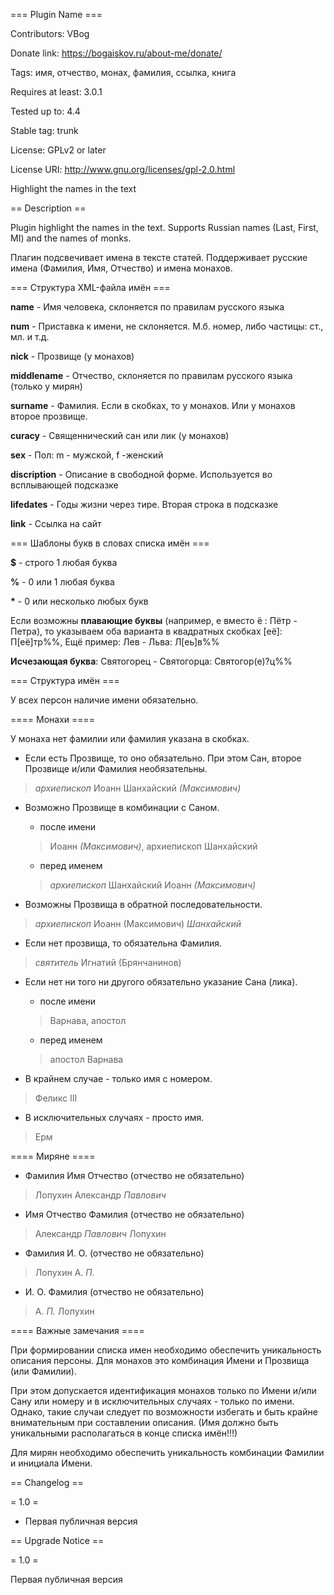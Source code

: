 === Plugin Name ===

Contributors: VBog

Donate link: https://bogaiskov.ru/about-me/donate/

Tags: имя, отчество, монах, фамилия, ссылка, книга

Requires at least: 3.0.1

Tested up to: 4.4

Stable tag: trunk

License: GPLv2 or later

License URI: http://www.gnu.org/licenses/gpl-2.0.html


Highlight the names in the text

== Description ==

Plugin highlight the names in the text. Supports Russian names (Last, First, MI) and the names of monks.

Плагин подсвечивает имена в тексте статей. Поддерживает русские имена (Фамилия, Имя, Отчество) и имена монахов.

=== Структура XML-файла имён ===

**name** - Имя человека, склоняется по правилам русского языка

**num** - Приставка к имени, не склоняется. М.б. номер, либо частицы: ст., мл. и т.д.

**nick** - Прозвище (у монахов)

**middlename** - Отчество, склоняется по правилам русского языка (только у мирян)

**surname** - Фамилия. Если в скобках, то у монахов. Или у монахов второе прозвище.

**curacy** - Священнический сан или лик (у монахов) 
	
**sex** - Пол: m - мужской, f -женский
	
**discription** - Описание в свободной форме. Используется во всплывающей подсказке

**lifedates** - Годы жизни через тире. Вторая строка в подсказке

**link** - Ссылка на сайт

=== Шаблоны букв в словах списка имён ===

**$** - строго 1 любая буква

**%** - 0 или 1 любая буква

**\*** - 0 или несколько любых букв

Если возможны **плавающие буквы** (например, е вместо ё : Пётр - Петра), то указываем оба варианта в квадратных скобках [её]: П[её]тр%%, Ещё пример: Лев - Льва: Л[еь]в%%

**Исчезающая буква**: Святогорец - Святогорца: Святогор(е)?ц%%


=== Структура имён ===

У всех персон наличие имени обязательно.

==== Монахи ====

У монаха нет фамилии или фамилия указана в скобках. 

* Если есть Прозвище, то оно обязательно. При этом Сан, второе Прозвище и/или Фамилия необязательны. 
> *архиепископ* Иоанн Шанхайский *(Максимович)*

* Возможно Прозвище в комбинации с Саном. 
	- после имени  
	> Иоанн *(Максимович)*, архиепископ Шанхайский  
	- перед именем  
	> *архиепископ* Шанхайский Иоанн *(Максимович)*  
 
* Возможны Прозвища в обратной последовательности. 
> *архиепископ* Иоанн (Максимович) *Шанхайский* 

* Если нет прозвища, то обязательна Фамилия. 
> *святитель* Игнатий (Брянчанинов)

* Если нет ни того ни другого обязательно указание Сана (лика).
	- после имени  
	> Варнава, апостол  
	- перед именем  
	> апостол Варнава
 
* В крайнем случае - только имя с номером. 
> Феликс III

* В исключительных случаях - просто имя. 
> Ерм

==== Миряне ====

* Фамилия Имя Отчество (отчество не обязательно) 
> Лопухин Александр *Павлович*

* Имя Отчество Фамилия (отчество не обязательно) 
> Александр *Павлович* Лопухин

* Фамилия И. О. (отчество не обязательно) 
> Лопухин А. *П.*

* И. О. Фамилия (отчество не обязательно) 
> А. *П.* Лопухин 

==== Важные замечания ====

При формировании списка имен необходимо обеспечить уникальность описания персоны.
Для монахов это комбинация Имени и Прозвища (или Фамилии). 

При этом допускается идентификация монахов только по Имени и/или Сану или номеру и в исключительных случаях - только по имени.
Однако, такие случаи следует по возможности избегать и быть крайне внимательным при составлении описания.
(Имя должно быть уникальными располагаться в конце списка имён!!!) 

Для мирян необходимо обеспечить уникальность комбинации Фамилии и инициала Имени.

== Changelog ==

= 1.0 =

* Первая публичная версия

== Upgrade Notice ==

= 1.0 =

Первая публичная версия
